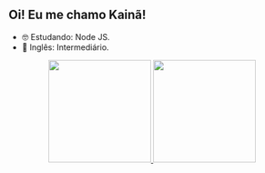 ## Oi! Eu me chamo Kainã!

- 🤓 Estudando: Node JS.
- 🦉 Inglês: Intermediário.

<div align="center">
  <a href="https://github.com/kainamc">
  <img height="180em" src="https://github-readme-stats.vercel.app/api?username=kainamc&show_icons=true&theme=dark&include_all_commits=true&count_private=true"/>
  <img height="180em" src="https://github-readme-stats.vercel.app/api/top-langs/?username=kainamc&layout=compact&langs_count=7&theme=dark"/>
</div>
